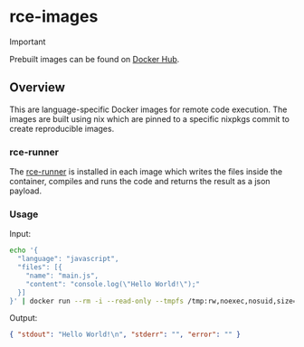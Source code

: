 # rce-images

> [!IMPORTANT]  
> Prebuilt images can be found on [Docker Hub](https://hub.docker.com/u/toolkithub).

## Overview

This are language-specific Docker images for remote code execution.
The images are built using nix which are pinned to a specific nixpkgs commit to create reproducible images.

### rce-runner

The [rce-runner](https://github.com/ToolKitHub/rce-runner) is installed in each image which writes the files inside the container, compiles and runs the code and returns the result as a json payload.

### Usage

Input:

```bash
echo '{
  "language": "javascript",
  "files": [{
    "name": "main.js",
    "content": "console.log(\"Hello World!\");"
  }]
}' | docker run --rm -i --read-only --tmpfs /tmp:rw,noexec,nosuid,size=65536k --tmpfs /home/rce:rw,exec,nosuid,uid=1000,gid=1000,size=131072k -u rce -w /home/rce toolkithub/javascript:edge
```

Output:

```json
{ "stdout": "Hello World!\n", "stderr": "", "error": "" }
```
